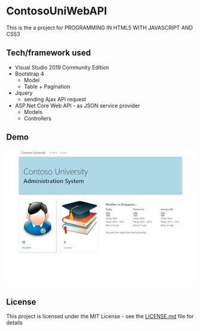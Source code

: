 # ContosoUniWebAPI

This is the a project for PROGRAMMING IN HTML5 WITH JAVASCRIPT AND CSS3

## Tech/framework used

* Visual Studio 2019 Community Edition
* Bootstrap 4
  * Model
  * Table + Pagination
* Jquery 
  * sending Ajax API request
* ASP.Net Core Web API - as JSON service provider
  * Models
  * Controllers

## Demo
![](demo.gif)
## License

This project is licensed under the MIT License - see the [LICENSE.md](LICENSE.md) file for details

